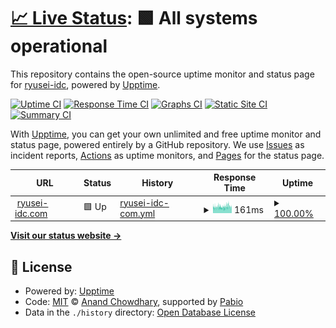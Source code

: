 # [📈 Live Status](https://ryusei-idc.github.io/upptime): <!--live status--> **🟩 All systems operational**

This repository contains the open-source uptime monitor and status page for [ryusei-idc](https://ryusei-idc.github.io/upptime), powered by [Upptime](https://github.com/upptime/upptime).

[![Uptime CI](https://github.com/ryusei-idc/upptime/workflows/Uptime%20CI/badge.svg)](https://github.com/ryusei-idc/upptime/actions?query=workflow%3A%22Uptime+CI%22)
[![Response Time CI](https://github.com/ryusei-idc/upptime/workflows/Response%20Time%20CI/badge.svg)](https://github.com/ryusei-idc/upptime/actions?query=workflow%3A%22Response+Time+CI%22)
[![Graphs CI](https://github.com/ryusei-idc/upptime/workflows/Graphs%20CI/badge.svg)](https://github.com/ryusei-idc/upptime/actions?query=workflow%3A%22Graphs+CI%22)
[![Static Site CI](https://github.com/ryusei-idc/upptime/workflows/Static%20Site%20CI/badge.svg)](https://github.com/ryusei-idc/upptime/actions?query=workflow%3A%22Static+Site+CI%22)
[![Summary CI](https://github.com/ryusei-idc/upptime/workflows/Summary%20CI/badge.svg)](https://github.com/ryusei-idc/upptime/actions?query=workflow%3A%22Summary+CI%22)

With [Upptime](https://upptime.js.org), you can get your own unlimited and free uptime monitor and status page, powered entirely by a GitHub repository. We use [Issues](https://github.com/ryusei-idc/upptime/issues) as incident reports, [Actions](https://github.com/ryusei-idc/upptime/actions) as uptime monitors, and [Pages](https://ryusei-idc.github.io/upptime) for the status page.

<!--start: status pages-->
<!-- This summary is generated by Upptime (https://github.com/upptime/upptime) -->
<!-- Do not edit this manually, your changes will be overwritten -->
<!-- prettier-ignore -->
| URL | Status | History | Response Time | Uptime |
| --- | ------ | ------- | ------------- | ------ |
| <img alt="" src="https://icons.duckduckgo.com/ip3/ryusei-idc.com.ico" height="13"> [ryusei-idc.com](https://ryusei-idc.com) | 🟩 Up | [ryusei-idc-com.yml](https://github.com/ryusei-idc/upptime/commits/HEAD/history/ryusei-idc-com.yml) | <details><summary><img alt="Response time graph" src="./graphs/ryusei-idc-com/response-time-week.png" height="20"> 161ms</summary><br><a href="https://ryusei-idc.github.io/upptime/history/ryusei-idc-com"><img alt="Response time 178" src="https://img.shields.io/endpoint?url=https%3A%2F%2Fraw.githubusercontent.com%2Fryusei-idc%2Fupptime%2FHEAD%2Fapi%2Fryusei-idc-com%2Fresponse-time.json"></a><br><a href="https://ryusei-idc.github.io/upptime/history/ryusei-idc-com"><img alt="24-hour response time 157" src="https://img.shields.io/endpoint?url=https%3A%2F%2Fraw.githubusercontent.com%2Fryusei-idc%2Fupptime%2FHEAD%2Fapi%2Fryusei-idc-com%2Fresponse-time-day.json"></a><br><a href="https://ryusei-idc.github.io/upptime/history/ryusei-idc-com"><img alt="7-day response time 161" src="https://img.shields.io/endpoint?url=https%3A%2F%2Fraw.githubusercontent.com%2Fryusei-idc%2Fupptime%2FHEAD%2Fapi%2Fryusei-idc-com%2Fresponse-time-week.json"></a><br><a href="https://ryusei-idc.github.io/upptime/history/ryusei-idc-com"><img alt="30-day response time 173" src="https://img.shields.io/endpoint?url=https%3A%2F%2Fraw.githubusercontent.com%2Fryusei-idc%2Fupptime%2FHEAD%2Fapi%2Fryusei-idc-com%2Fresponse-time-month.json"></a><br><a href="https://ryusei-idc.github.io/upptime/history/ryusei-idc-com"><img alt="1-year response time 178" src="https://img.shields.io/endpoint?url=https%3A%2F%2Fraw.githubusercontent.com%2Fryusei-idc%2Fupptime%2FHEAD%2Fapi%2Fryusei-idc-com%2Fresponse-time-year.json"></a></details> | <details><summary><a href="https://ryusei-idc.github.io/upptime/history/ryusei-idc-com">100.00%</a></summary><a href="https://ryusei-idc.github.io/upptime/history/ryusei-idc-com"><img alt="All-time uptime 100.00%" src="https://img.shields.io/endpoint?url=https%3A%2F%2Fraw.githubusercontent.com%2Fryusei-idc%2Fupptime%2FHEAD%2Fapi%2Fryusei-idc-com%2Fuptime.json"></a><br><a href="https://ryusei-idc.github.io/upptime/history/ryusei-idc-com"><img alt="24-hour uptime 100.00%" src="https://img.shields.io/endpoint?url=https%3A%2F%2Fraw.githubusercontent.com%2Fryusei-idc%2Fupptime%2FHEAD%2Fapi%2Fryusei-idc-com%2Fuptime-day.json"></a><br><a href="https://ryusei-idc.github.io/upptime/history/ryusei-idc-com"><img alt="7-day uptime 100.00%" src="https://img.shields.io/endpoint?url=https%3A%2F%2Fraw.githubusercontent.com%2Fryusei-idc%2Fupptime%2FHEAD%2Fapi%2Fryusei-idc-com%2Fuptime-week.json"></a><br><a href="https://ryusei-idc.github.io/upptime/history/ryusei-idc-com"><img alt="30-day uptime 100.00%" src="https://img.shields.io/endpoint?url=https%3A%2F%2Fraw.githubusercontent.com%2Fryusei-idc%2Fupptime%2FHEAD%2Fapi%2Fryusei-idc-com%2Fuptime-month.json"></a><br><a href="https://ryusei-idc.github.io/upptime/history/ryusei-idc-com"><img alt="1-year uptime 100.00%" src="https://img.shields.io/endpoint?url=https%3A%2F%2Fraw.githubusercontent.com%2Fryusei-idc%2Fupptime%2FHEAD%2Fapi%2Fryusei-idc-com%2Fuptime-year.json"></a></details>

<!--end: status pages-->

[**Visit our status website →**](https://ryusei-idc.github.io/upptime)

## 📄 License

- Powered by: [Upptime](https://github.com/upptime/upptime)
- Code: [MIT](./LICENSE) © [Anand Chowdhary](https://anandchowdhary.com), supported by [Pabio](https://pabio.com)
- Data in the `./history` directory: [Open Database License](https://opendatacommons.org/licenses/odbl/1-0/)
